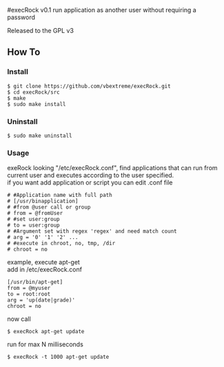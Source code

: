 #execRock v0.1
run application as another user without requiring a password</br>

Released to the GPL v3

## How To
### Install
```
$ git clone https://github.com/vbextreme/execRock.git
$ cd execRock/src
$ make
$ sudo make install
```

### Uninstall
```
$ sudo make uninstall
```

### Usage
exeRock looking "/etc/execRock.conf", find applications that can run from current user and executes according to the user specified.</br>
if you want add application or script you can edit .conf file</br>
```
# #Application name with full path
# [/usr/binapplication]
# #from @user call or group
# from = @fromUser
# #set user:group
# to = user:group
# #Argument set with regex 'regex' and need match count
# arg = '0' '1' '2' ...
# #execute in chroot, no, tmp, /dir
# chroot = no
```


example, execute apt-get</br>
add in /etc/execRock.conf
```
[/usr/bin/apt-get]
from = @myuser
to = root:root
arg = 'up(date|grade)'
chroot = no
```

now call
```
$ execRock apt-get update
```

run for max N milliseconds
```
$ execRock -t 1000 apt-get update
```
